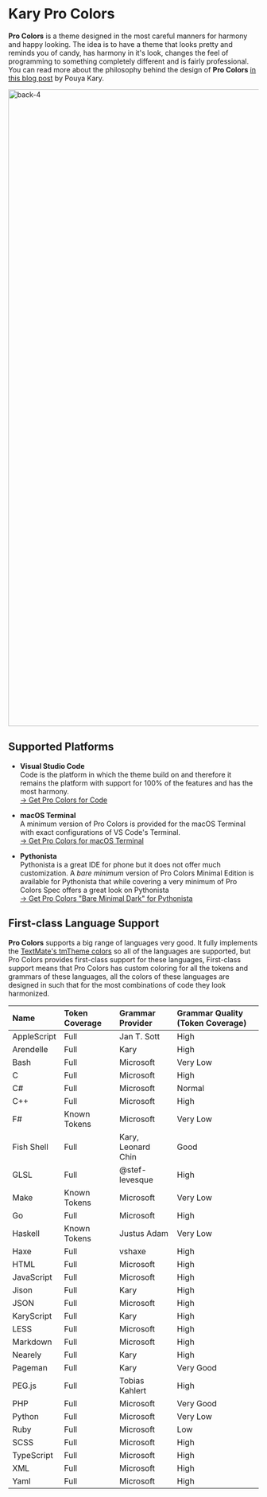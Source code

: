
# Kary Pro Colors

__Pro Colors__ is a theme designed in the most careful manners for harmony and happy looking. The idea is to have a theme that looks pretty and reminds you of candy, has harmony in it's look, changes the feel of programming to something completely different and is fairly professional. You can read more about the philosophy behind the design of __Pro Colors__ [in this blog post](http://kary.us/2017/05/16/my-journey-to-clean-code/) by Pouya Kary.

<img width="1280" alt="back-4" src="https://user-images.githubusercontent.com/2157285/39585670-942a19bc-4f0a-11e8-9bba-f1ae1471ef5c.png">

## Supported Platforms

- __Visual Studio Code__ <br>
Code is the platform in which the theme build on and therefore it remains the platform with support for 100% of the features and has the most harmony.<br>
[&rightarrow; Get Pro Colors for Code](https://marketplace.visualstudio.com/items?itemName=karyfoundation.theme-karyfoundation-themes)

- __macOS Terminal__<br>
A minimum version of Pro Colors is provided for the macOS Terminal with exact configurations of VS Code's Terminal.<br>
[&rightarrow; Get Pro Colors for macOS Terminal](https://github.com/pmkary/Orchestra/files/1972862/Kary.Pro.Colors.for.macOS.Terminal.18.0.0.zip)

- __Pythonista__ <br>
Pythonista is a great IDE for phone but it does not offer much customization. A _bare minimum_ version of Pro Colors Minimal Edition is available for Pythonista that while covering a very minimum of Pro Colors Spec offers a great look on Pythonista<br>
[&rightarrow; Get Pro Colors "Bare Minimal Dark" for Pythonista](pythonista3://?action=add-theme&theme-data=eNqdVs1u2zAMvvcpDO86A7Y7NElv-etlKDDsBQxZZhLNshjIMtasKLCH2BPuSaYfp7YSJ6lnnSzyI_mRFKXXuyAIOcslkYdMMaHC4DEIp8lstUzDz0ZYwIY0XGUKXpxwsppPHp6cUO2aKheE8SxHWYC0CunULKewbZQCmeWElluJjSisRjI3y2lcERVEllkJhxyJtFIlG2hBZzbT2CwH3KBQUc1-gZEksd0TpLK_4VdNNfgmMVgiR1kHf3__CRZEQvDMBKsID1babUuP5AOhL5KFE9ewJ5IolBlnAs642yg2pGL8YGXPIDhG32HbcCKdyjHzV7jUFPdQm-1X_WuygrRWkoltt6d3qSFzWh8rcclQB-4iZIpwRkMrfXNKIeWkri-Y-0TTGSnufYDmW3r6pjuiAijqfDAUFqnZgLSZ8Z1hAR62Ix_13E5js77EHRFtXICMJClYY6NNPbu6UX6i65MBGovZdL1I_Uj2En8AVR7iJFs58sIH7UD7F9soGQezKdZn6UJ47YnzIG2lrrgZquUGZUWUutwfbWansY8zIUe3XfbVzvD_l8n7kZncAS1zfPHp9TbNlBhERAUKuAp777Wj5pktRbY3G1_gac8LPSbddLx8YP0qNoIe7X2wXRSpywGGXd1n9pv2TtRQ8Ga2lICN8q23WihHnK9jgdNxBT5yH3da8oZx3fU3EjcUZoVFw2GEK4pVBUJdKmdslo_4yMA-G5I5R1rqTBGpxh3l9sq-AFrar0XctSjbClkNHGz2uqfAOl2vn-bddaiYagvXfyS8q_cfB2b0Z13nHxPjvQu6V0P_4tfWQNbaFSPcEY0f4kmyCu_e_gG97DQt)


## First-class Language Support
__Pro Colors__ supports a big range of languages very good. It fully implements the [TextMate's tmTheme colors](https://www.sublimetext.com/docs/3/color_schemes_tmtheme.html) so all of the languages are supported, but Pro Colors provides first-class support for these languages, First-class support means that Pro Colors has custom coloring for all the tokens and grammars of these languages, all the colors of these languages are designed in such that for the most combinations of code they look harmonized.

| Name              | Token Coverage        | Grammar Provider      | Grammar Quality (Token Coverage)  |
|:------------------|:----------------------|:----------------------|:----------------------------------|
| AppleScript       | Full                  | Jan T. Sott           | High                              |
| Arendelle         | Full                  | Kary                  | High                              |
| Bash              | Full                  | Microsoft             | Very Low                          |
| C                 | Full                  | Microsoft             | High                              |
| C#                | Full                  | Microsoft             | Normal                            |
| C++               | Full                  | Microsoft             | High                              |
| F#                | Known Tokens          | Microsoft             | Very Low                          |
| Fish Shell        | Full                  | Kary, Leonard Chin    | Good                              |
| GLSL              | Full                  | @stef-levesque        | High                              |
| Make              | Known Tokens          | Microsoft             | Very Low                          |
| Go                | Full                  | Microsoft             | High                              |
| Haskell           | Known Tokens          | Justus Adam           | Very Low                          |
| Haxe              | Full                  | vshaxe                | High                              |
| HTML              | Full                  | Microsoft             | High                              |
| JavaScript        | Full                  | Microsoft             | High                              |
| Jison             | Full                  | Kary                  | High                              |
| JSON              | Full                  | Microsoft             | High                              |
| KaryScript        | Full                  | Kary                  | High                              |
| LESS              | Full                  | Microsoft             | High                              |
| Markdown          | Full                  | Microsoft             | High                              |
| Nearely           | Full                  | Kary                  | High                              |
| Pageman           | Full                  | Kary                  | Very Good                         |
| PEG.js            | Full                  | Tobias Kahlert        | High                              |
| PHP               | Full                  | Microsoft             | Very Good                         |
| Python            | Full                  | Microsoft             | Very Low                          |
| Ruby              | Full                  | Microsoft             | Low                               |
| SCSS              | Full                  | Microsoft             | High                              |
| TypeScript        | Full                  | Microsoft             | High                              |
| XML               | Full                  | Microsoft             | High                              |
| Yaml              | Full                  | Microsoft             | High                              |
